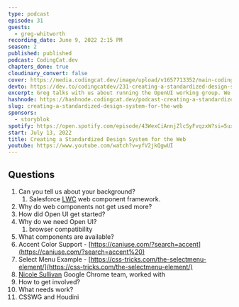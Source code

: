 ```yaml
---
type: podcast
episode: 31
guests:
  - greg-whitworth
recording_date: June 9, 2022 2:15 PM
season: 2
published: published
podcast: CodingCat.dev
chapters_done: true
cloudinary_convert: false
cover: https://media.codingcat.dev/image/upload/v1657713352/main-codingcatdev-photo/Standardized-design-system.jpg
devto: https://dev.to/codingcatdev/231-creating-a-standardized-design-system-for-the-web-2b57
excerpt: Greg talks with us about running the OpenUI working group. We talk in detail and give demos on standardizing components across the major browser vendors.
hashnode: https://hashnode.codingcat.dev/podcast-creating-a-standardized-design-system-for-the-web
slug: creating-a-standardized-design-system-for-the-web
sponsors:
  - storyblok
spotify: https://open.spotify.com/episode/43WexCiAnnjZlcSyFvqzxW?si=5ux-aAWdQ_i85SRCbCIb6Q
start: July 13, 2022
title: Creating a Standardized Design System for the Web
youtube: https://www.youtube.com/watch?v=yfV2jkQgwUI
---
```


## Questions

1. Can you tell us about your background?
   1. Salesforce [LWC](https://developer.salesforce.com/docs/component-library/documentation/en/lwc) web component framework.
2. Why do web components not get used more?
3. How did Open UI get started?
4. Why do we need Open UI?
   1. browser compatibility
5. What components are available?
6. Accent Color Support - [https://caniuse.com/?search=accent](https://caniuse.com/?search=accent%20)
7. Select Menu Example - [https://css-tricks.com/the-selectmenu-element/](https://css-tricks.com/the-selectmenu-element/)
8. [Nicole Sullivan](https://twitter.com/stubbornella) Google Chrome team, worked with
9. How to get involved?
10. What needs work?
11. CSSWG and Houdini
